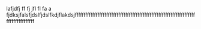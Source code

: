 lafjdfj ff fj jfl fl fa a fjdksjfalsfjdslfjdslfkdjflakdsjfffffffffffffffffffffffffffffffffffffffffffffffffffffffffffffffffffffffffffffffffffff